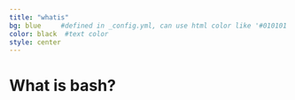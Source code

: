```yaml
---
title: "whatis"
bg: blue     #defined in _config.yml, can use html color like '#010101'
color: black  #text color
style: center
---
```


# What is bash?
